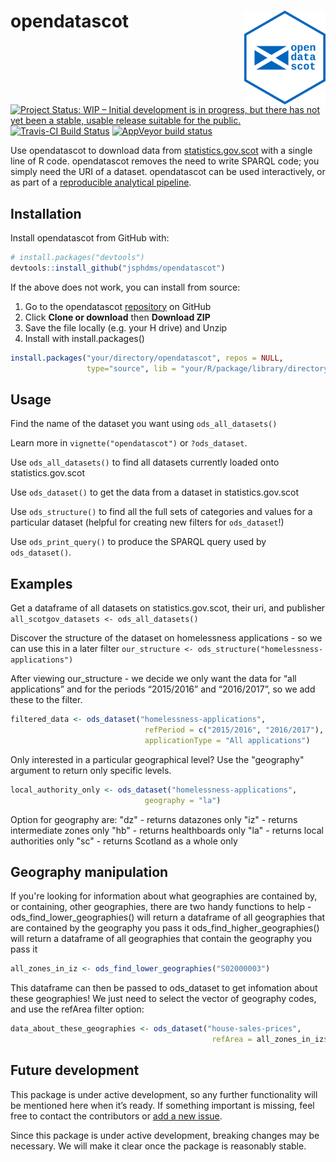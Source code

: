 
<!-- README.md is generated from README.Rmd. Please edit that file -->

# opendatascot <img src = "man/figures/logo.svg" align = "right" height = 150/>

[![Project Status: WIP – Initial development is in progress, but there
has not yet been a stable, usable release suitable for the
public.](https://www.repostatus.org/badges/latest/wip.svg)](https://www.repostatus.org/#wip)
[![Travis-CI Build
Status](https://travis-ci.org/DataScienceScotland/opendatascot.svg?branch=master)](https://travis-ci.org/DataScienceScotland/opendatascot)
[![AppVeyor build
status](https://ci.appveyor.com/api/projects/status/github/DataScienceScotland/opendatascot?branch=master&svg=true)](https://ci.appveyor.com/project/DataScienceScotland/opendatascot)

Use opendatascot to download data from
[statistics.gov.scot](http://statistics.gov.scot/home) with a single
line of R code. opendatascot removes the need to write SPARQL code; you
simply need the URI of a dataset. opendatascot can be used
interactively, or as part of a [reproducible analytical
pipeline](https://ukgovdatascience.github.io/rap_companion/).

## Installation

Install opendatascot from GitHub with:

``` r
# install.packages("devtools")
devtools::install_github("jsphdms/opendatascot")
```

If the above does not work, you can install from source:

1.  Go to the opendatascot
    [repository](https://github.com/jsphdms/opendatascot) on GitHub
2.  Click **Clone or download** then **Download ZIP**
3.  Save the file locally (e.g. your H drive) and Unzip
4.  Install with install.packages()

<!-- end list -->

``` r
install.packages("your/directory/opendatascot", repos = NULL,
                 type="source", lib = "your/R/package/library/directory")
```

## Usage

Find the name of the dataset you want using `ods_all_datasets()`

Learn more in `vignette("opendatascot")` or `?ods_dataset`.

Use `ods_all_datasets()` to find all datasets currently loaded onto
statistics.gov.scot

Use `ods_dataset()` to get the data from a dataset in
statistics.gov.scot

Use `ods_structure()` to find all the full sets of categories and values
for a particular dataset (helpful for creating new filters for
`ods_dataset`\!)

Use `ods_print_query()` to produce the SPARQL query used by
`ods_dataset()`.

## Examples

Get a dataframe of all datasets on statistics.gov.scot, their uri, and
publisher `all_scotgov_datasets <- ods_all_datasets()`

Discover the structure of the dataset on homelessness applications - so
we can use this in a later filter `our_structure <-
ods_structure("homelessness-applications")`

After viewing our\_structure - we decide we only want the data for “all
applications” and for the periods “2015/2016” and “2016/2017”, so we add
these to the filter.

``` r
filtered_data <- ods_dataset("homelessness-applications",
                              refPeriod = c("2015/2016", "2016/2017"),
                              applicationType = "All applications")
```

Only interested in a particular geographical level? Use the "geography" argument to return only specific levels.

``` r
local_authority_only <- ods_dataset("homelessness-applications",
                              geography = "la")
```

Option for geography are:
"dz" - returns datazones only
"iz" - returns intermediate zones only
"hb" - returns healthboards only
"la" - returns local authorities only
"sc" - returns Scotland as a whole only

Geography manipulation
----------------------

If you're looking for information about what geographies are contained by, or containing, other geographies, there are two handy functions to help -
ods_find_lower_geographies() will return a dataframe of all geographies that are contained by the geography you pass it
ods_find_higher_geographies() will return a dataframe of all geographies that contain the geography you pass it

``` r
all_zones_in_iz <- ods_find_lower_geographies("S02000003")
```

This dataframe can then be passed to ods_dataset to get infomation about these geographies! We just need to select the vector of geography codes, and use the refArea filter option:

``` r
data_about_these_geographies <- ods_dataset("house-sales-prices",
                                             refArea = all_zones_in_iz$geography)
```

## Future development


This package is under active development, so any further functionality
will be mentioned here when it’s ready. If something important is
missing, feel free to contact the contributors or [add a new
issue](https://github.com/jsphdms/opendatascot/issues).

Since this package is under active development, breaking changes may be
necessary. We will make it clear once the package is reasonably stable.
